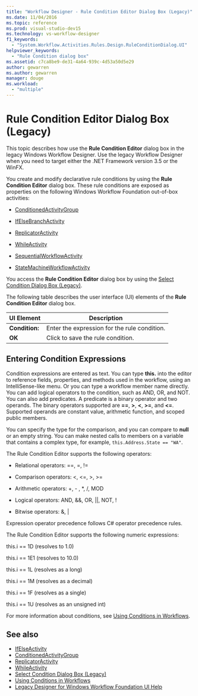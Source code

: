 ```yaml
---
title: "Workflow Designer - Rule Condition Editor Dialog Box (Legacy)"
ms.date: 11/04/2016
ms.topic: reference
ms.prod: visual-studio-dev15
ms.technology: vs-workflow-designer
f1_keywords:
  - "System.Workflow.Activities.Rules.Design.RuleConditionDialog.UI"
helpviewer_keywords:
  - "Rule Condition dialog box"
ms.assetid: c7ca8be9-de31-4a64-939c-4d53a50d5e29
author: gewarren
ms.author: gewarren
manager: douge
ms.workload:
  - "multiple"
---
```

# Rule Condition Editor Dialog Box (Legacy)

This topic describes how use the **Rule Condition Editor** dialog box in the legacy Windows Workflow Designer. Use the legacy Workflow Designer when you need to target either the .NET Framework version 3.5 or the WinFX.

You create and modify declarative rule conditions by using the **Rule Condition Editor** dialog box. These rule conditions are exposed as properties on the following Windows Workflow Foundation out-of-box activities:

-   [ConditionedActivityGroup](http://go.microsoft.com/fwlink?LinkID=65017)

-   [IfElseBranchActivity](http://go.microsoft.com/fwlink?LinkID=65034)

-   [ReplicatorActivity](http://go.microsoft.com/fwlink?LinkID=65039)

-   [WhileActivity](http://go.microsoft.com/fwlink?LinkID=65049)

-   [SequentialWorkflowActivity](http://go.microsoft.com/fwlink?LinkID=65040)

-   [StateMachineWorkflowActivity](http://go.microsoft.com/fwlink?LinkID=65045)

You access the **Rule Condition Editor** dialog box by using the [Select Condition Dialog Box (Legacy)](../workflow-designer/select-condition-dialog-box-legacy.md).

The following table describes the user interface (UI) elements of the **Rule Condition Editor** dialog box.

|UI Element|Description|
|----------------|-----------------|
|**Condition:**|Enter the expression for the rule condition.|
|**OK**|Click to save the rule condition.|

## Entering Condition Expressions

Condition expressions are entered as text. You can type **this.** into the editor to reference fields, properties, and methods used in the workflow, using an IntelliSense-like menu. Or you can type a workflow member name directly. You can add logical operators to the condition, such as AND, OR, and NOT. You can also add predicates. A predicate is a binary operator and two operands. The binary operators supported are **==**, **>**, **\<**, **>=**, and **<=**. Supported operands are constant value, arithmetic function, and scoped public members.

You can specify the type for the comparison, and you can compare to **null** or an empty string. You can make nested calls to members on a variable that contains a complex type, for example, `this.Address.State == "WA"`.

The Rule Condition Editor supports the following operators:

-   Relational operators: ==, =, !=

-   Comparison operators: <, \<=, >, >=

-   Arithmetic operators: +, - , \*, /, MOD

-   Logical operators: AND, &&, OR, &#124;&#124;, NOT, !

-   Bitwise operators: &, &#124;

Expression operator precedence follows C# operator precedence rules.

The Rule Condition Editor supports the following numeric expressions:

this.i == 1D (resolves to 1.0)

this.i == 1E1 (resolves to 10.0)

this.i == 1L (resolves as a long)

this.i == 1M (resolves as a decimal)

this.i == 1F (resolves as a single)

this.i == 1U (resolves as an unsigned int)

For more information about conditions, see [Using Conditions in Workflows](http://go.microsoft.com/fwlink?LinkID=65009).

## See also

- [IfElseActivity](http://go.microsoft.com/fwlink?LinkID=65033)
- [ConditionedActivityGroup](http://go.microsoft.com/fwlink?LinkID=65017)
- [ReplicatorActivity](http://go.microsoft.com/fwlink?LinkID=65039)
- [WhileActivity](http://go.microsoft.com/fwlink?LinkID=65049)
- [Select Condition Dialog Box (Legacy)](../workflow-designer/select-condition-dialog-box-legacy.md)
- [Using Conditions in Workflows](http://go.microsoft.com/fwlink?LinkID=65009)
- [Legacy Designer for Windows Workflow Foundation UI Help](../workflow-designer/legacy-designer-for-windows-workflow-foundation-ui-help.md)